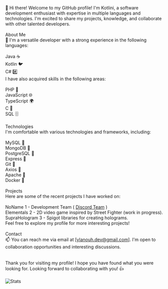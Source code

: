 👋 Hi there! Welcome to my GitHub profile! I'm Kotlini, a software development enthusiast with expertise in multiple languages and technologies. I'm excited to share my projects, knowledge, and collaborate with other talented developers.<br>
<br>
About Me<br>
🌱 I'm a versatile developer with a strong experience in the following languages:<br>
<br>
Java ☕️<br>
Kotlin 🐦<br>
C# #️⃣<br>
I have also acquired skills in the following areas:<br>
<br>
PHP 🐘<br>
JavaScript 🌐<br>
TypeScript 🌍<br>
C 📝<br>
SQL 🗄️<br>
<br>
Technologies<br>
I'm comfortable with various technologies and frameworks, including:<br>
<br>
MySQL 🐬<br>
MongoDB 🍃<br>
PostgreSQL 🐘<br>
Express 🚂<br>
Git 🌳<br>
Axios 📡<br>
Apache 🚀<br>
Docker 🐳<br>
<br>
Projects<br>
Here are some of the recent projects I have worked on:<br>
<br>
NoName 1 - Development Team ( [Discord Team](https://discord.gg/g6txzDuF) )<br>
Elementals 2 - 2D video game inspired by Street Fighter (work in progress).<br>
SupraHologram 3 - Spigot libraries for creating holograms.<br>
Feel free to explore my profile for more interesting projects!<br>
<br>
Contact<br>
📫 You can reach me via email at [ylanouh.dev@gmail.com]. I'm open to collaboration opportunities and interesting discussions.<br><br>
<br>
Thank you for visiting my profile! I hope you have found what you were looking for. Looking forward to collaborating with you! 👍<br>
<br>
![Stats](https://github-readme-stats.vercel.app/api?username=kotlini&show_icons=true&theme=radical)
